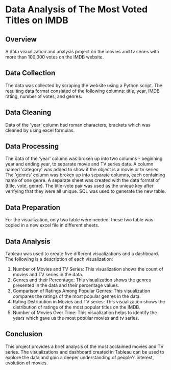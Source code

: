 # Data Analysis of The Most Voted Titles on IMDB

## Overview

A data visualization and analysis project on the movies and tv series with more than 100,000 votes on the IMDB website. 

## Data Collection

The data was collected by scraping the website using a Python script. The resulting data format consisted of the following columns: title, year, IMDB rating, number of votes, and genres.

## Data Cleaning

Data of the 'year' column had roman characters, brackets which was cleaned by using excel formulas.

## Data Processing

The data of the 'year' column was broken up into two columns - beginning year and ending year, to separate movie and TV series data. A column named 'category' was added to show if the object is a movie or tv series. The 'genres' column was broken up into separate columns, each containing name of one genre. A separate sheet was created with the data format of (title, vote, genre). The title-vote pair was used as the unique key after verifying that they were all unique. SQL was used to generate the new table.

## Data Preparation

For the visualization, only two table were needed. these two table was copied in a new excel file in different sheets.

## Data Analysis

Tableau was used to create five different visualizations and a dashboard. The following is a description of each visualization:

1. Number of Movies and TV Series: This visualization shows the count of movies and TV series in the data.
2. Genres and their Percentage: This visualization shows the  genres presented in the data and their percentage values.
3. Comparison of Ratings Among Popular Genres: This visualization compares the ratings of the most popular genres in the data.
4. Rating Distribution in Movies and TV series: This visualization shows the distribution of ratings of the most popular titles on the IMDB.
5. Number of Movies Over Time: This visualization helps to identify the years which gave us the most popular movies and tv series.

## Conclusion

This project provides a brief analysis of the most acclaimed movies and TV series. The visualizations and dashboard created in Tableau can be used to explore the data and gain a deeper understanding of people's interest, evolution of movies.
